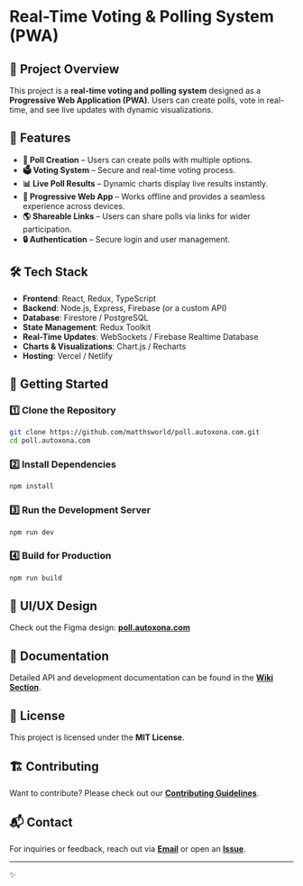 # Real-Time Voting & Polling System (PWA)

## 📌 Project Overview
This project is a **real-time voting and polling system** designed as a **Progressive Web Application (PWA)**. Users can create polls, vote in real-time, and see live updates with dynamic visualizations.

## 🎯 Features
- **🔹 Poll Creation** – Users can create polls with multiple options.
- **🗳️ Voting System** – Secure and real-time voting process.
- **📊 Live Poll Results** – Dynamic charts display live results instantly.
- **🚀 Progressive Web App** – Works offline and provides a seamless experience across devices.
- **🌎 Shareable Links** – Users can share polls via links for wider participation.
- **🔒 Authentication** – Secure login and user management.

## 🛠️ Tech Stack
- **Frontend**: React, Redux, TypeScript
- **Backend**: Node.js, Express, Firebase (or a custom API)
- **Database**: Firestore / PostgreSQL
- **State Management**: Redux Toolkit
- **Real-Time Updates**: WebSockets / Firebase Realtime Database
- **Charts & Visualizations**: Chart.js / Recharts
- **Hosting**: Vercel / Netlify

## 🚀 Getting Started
### 1️⃣ Clone the Repository
```bash
git clone https://github.com/matthsworld/poll.autoxona.com.git
cd poll.autoxona.com
```
### 2️⃣ Install Dependencies
```bash
npm install
```
### 3️⃣ Run the Development Server
```bash
npm run dev
```
### 4️⃣ Build for Production
```bash
npm run build
```

## 🎨 UI/UX Design
Check out the Figma design: **[poll.autoxona.com](https://www.figma.com/design/DsrqXKKgs6LiL6Wwrl7Afz/poll.autoxona.com?node-id=0-1&t=MbM3pYLrZmniewrj-1)**

## 📖 Documentation
Detailed API and development documentation can be found in the **[Wiki Section](https://github.com/matthsworld/poll.autoxona.com/wiki)**.

## 📜 License
This project is licensed under the **MIT License**.

## 🏗️ Contributing
Want to contribute? Please check out our **[Contributing Guidelines](CONTRIBUTING.md)**.

## 📬 Contact
For inquiries or feedback, reach out via **[Email](mailto:matthsworld@gmail.com)** or open an **[Issue](https://github.com/matthsworld/poll.autoxona.com/issues)**.

---
✨